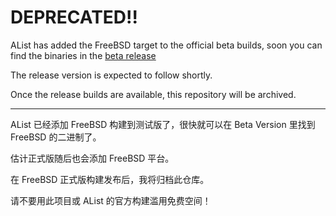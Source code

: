# DEPRECATED!!

AList has added the FreeBSD target to the official beta builds, soon you can find the binaries in the [beta release](https://github.com/AlistGo/alist/releases/tag/beta)

The release version is expected to follow shortly.

Once the release builds are available, this repository will be archived.

---

AList 已经添加 FreeBSD 构建到测试版了，很快就可以在 Beta Version 里找到 FreeBSD 的二进制了。

估计正式版随后也会添加 FreeBSD 平台。

在 FreeBSD 正式版构建发布后，我将归档此仓库。

请不要用此项目或 AList 的官方构建滥用免费空间！
